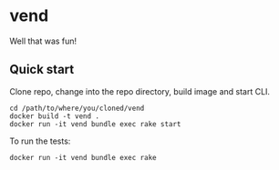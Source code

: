 # vend
Well that was fun!

## Quick start

Clone repo, change into the repo directory, build image and start CLI.

```
cd /path/to/where/you/cloned/vend
docker build -t vend .
docker run -it vend bundle exec rake start
```

To run the tests:

```
docker run -it vend bundle exec rake
```
